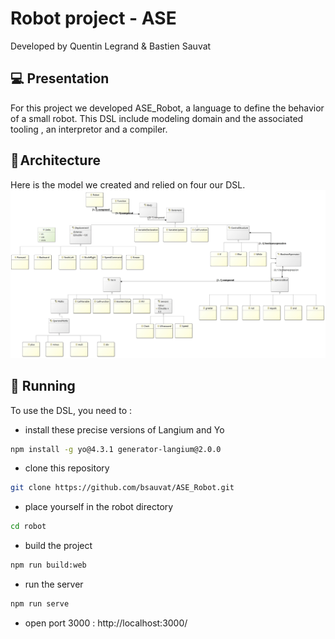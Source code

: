 # Robot project - ASE

Developed by Quentin Legrand & Bastien Sauvat

## 💻 Presentation

For this project we developed ASE_Robot, a language to define the behavior of a small robot.
This DSL include modeling domain and the associated tooling , an interpretor and a compiler. 

## 🔨 Architecture

Here is the model we created and relied on four our DSL.
<img src="model.png">

## 📝 Running

To use the DSL, you need to :
- install these precise versions of Langium and Yo
```bash
npm install -g yo@4.3.1 generator-langium@2.0.0
```
- clone this repository
```bash 
git clone https://github.com/bsauvat/ASE_Robot.git
```
- place yourself in the robot directory
```bash 
cd robot
```
- build the project
```bash 
npm run build:web
```
- run the server
```bash 
npm run serve
```
- open port 3000 : 
http://localhost:3000/
